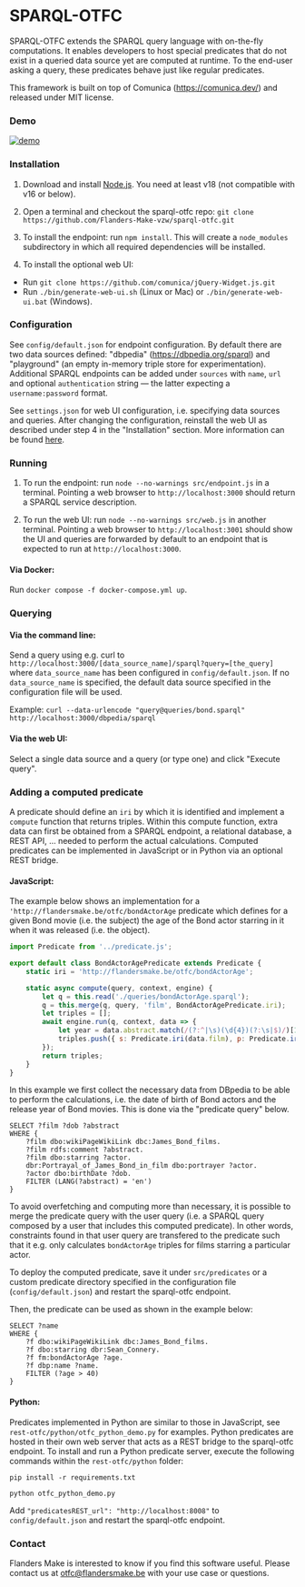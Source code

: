 # SPARQL-OTFC

SPARQL-OTFC extends the SPARQL query language with on-the-fly computations. It enables developers to host special predicates that do not exist in a queried data source yet are computed at runtime. To the end-user asking a query, these predicates behave just like regular predicates.

This framework is built on top of Comunica (https://comunica.dev/) and released under MIT license.

### Demo

[![demo](https://img.youtube.com/vi/OoMhFoYzICg/0.jpg)](https://www.youtube.com/watch?v=OoMhFoYzICg)

### Installation

1. Download and install [Node.js](https://nodejs.org/en/download/). You need at least v18 (not compatible with v16 or below).
 
2. Open a terminal and checkout the sparql-otfc repo: `git clone https://github.com/Flanders-Make-vzw/sparql-otfc.git`

3. To install the endpoint: run `npm install`. This will create a `node_modules` subdirectory in which all required dependencies will be installed.

4. To install the optional web UI:

- Run `git clone https://github.com/comunica/jQuery-Widget.js.git`
- Run `./bin/generate-web-ui.sh` (Linux or Mac) or `./bin/generate-web-ui.bat` (Windows).

### Configuration

See `config/default.json` for endpoint configuration. By default there are two data sources defined: "dbpedia" (https://dbpedia.org/sparql) and "playground" (an empty in-memory triple store for experimentation). Additional SPARQL endpoints can be added under `sources` with `name`, `url` and optional `authentication` string — the latter expecting a `username:password` format.

See `settings.json` for web UI configuration, i.e. specifying data sources and queries. After changing the configuration, reinstall the web UI as described under step 4 in the "Installation" section. More information can be found [here](https://github.com/comunica/jQuery-Widget.js).

### Running

1. To run the endpoint: run `node --no-warnings src/endpoint.js` in a terminal. Pointing a web browser to `http://localhost:3000` should return a SPARQL service description.

2. To run the web UI: run `node --no-warnings src/web.js` in another terminal. Pointing a web browser to `http://localhost:3001` should show the UI and queries are forwarded by default to an endpoint that is expected to run at `http://localhost:3000`.

#### Via Docker:

Run `docker compose -f docker-compose.yml up`.

### Querying

#### Via the command line:

Send a query using e.g. curl to `http://localhost:3000/[data_source_name]/sparql?query=[the_query]` where `data_source_name` has been configured in `config/default.json`. If no `data_source_name` is specified, the default data source specified in the configuration file will be used.

Example: `curl --data-urlencode "query@queries/bond.sparql" http://localhost:3000/dbpedia/sparql`

#### Via the web UI:

Select a single data source and a query (or type one) and click "Execute query".

### Adding a computed predicate

A predicate should define an `iri` by which it is identified and implement a `compute` function that returns triples. Within this compute function, extra data can first be obtained from a SPARQL endpoint, a relational database, a REST API, ... needed to perform the actual calculations. Computed predicates can be implemented in JavaScript or in Python via an optional REST bridge.

#### JavaScript:

The example below shows an implementation for a `'http://flandersmake.be/otfc/bondActorAge` predicate which defines for a given Bond movie (i.e. the subject) the age of the Bond actor starring in it when it was released (i.e. the object).

```javascript
import Predicate from '../predicate.js';

export default class BondActorAgePredicate extends Predicate {
	static iri = 'http://flandersmake.be/otfc/bondActorAge';

	static async compute(query, context, engine) {
		let q = this.read('./queries/bondActorAge.sparql');
		q = this.merge(q, query, 'film', BondActorAgePredicate.iri);
		let triples = [];  
		await engine.run(q, context, data => {
			let year = data.abstract.match(/(?:^|\s)(\d{4})(?:\s|$)/)[1], age = year - new Date(data.dob).getFullYear();
			triples.push({ s: Predicate.iri(data.film), p: Predicate.iri(BondActorAgePredicate.iri), o: age });
		});
		return triples;
	}
}
```
In this example we first collect the necessary data from DBpedia to be able to perform the calculations, i.e. the date of birth of Bond actors and the release year of Bond movies. This is done via the "predicate query" below.

```sparql
SELECT ?film ?dob ?abstract
WHERE {
	?film dbo:wikiPageWikiLink dbc:James_Bond_films.
	?film rdfs:comment ?abstract.
	?film dbo:starring ?actor.
	dbr:Portrayal_of_James_Bond_in_film dbo:portrayer ?actor.
	?actor dbo:birthDate ?dob.
	FILTER (LANG(?abstract) = 'en')
}
```

To avoid overfetching and computing more than necessary, it is possible to merge the predicate query with the user query (i.e. a SPARQL query composed by a user that includes this computed predicate). In other words, constraints found in that user query are transfered to the predicate such that it e.g. only calculates `bondActorAge` triples for films starring a particular actor.

To deploy the computed predicate, save it under `src/predicates` or a custom predicate directory specified in the configuration file (`config/default.json`) and restart the sparql-otfc endpoint.

Then, the predicate can be used as shown in the example below:

```sparql
SELECT ?name
WHERE {
	?f dbo:wikiPageWikiLink dbc:James_Bond_films.
	?f dbo:starring dbr:Sean_Connery.
	?f fm:bondActorAge ?age.
	?f dbp:name ?name.
	FILTER (?age > 40)
}
```

#### Python:

Predicates implemented in Python are similar to those in JavaScript, see `rest-otfc/python/otfc_python_demo.py` for examples. Python predicates are hosted in their own web server that acts as a REST bridge to the sparql-otfc endpoint. To install and run a Python predicate server, execute the following commands within the `rest-otfc/python` folder:

`pip install -r requirements.txt`

`python otfc_python_demo.py`

Add `"predicatesREST_url": "http://localhost:8008"` to `config/default.json` and restart the sparql-otfc endpoint. 

### Contact

Flanders Make is interested to know if you find this software useful. Please contact us at otfc@flandersmake.be with your use case or questions.
